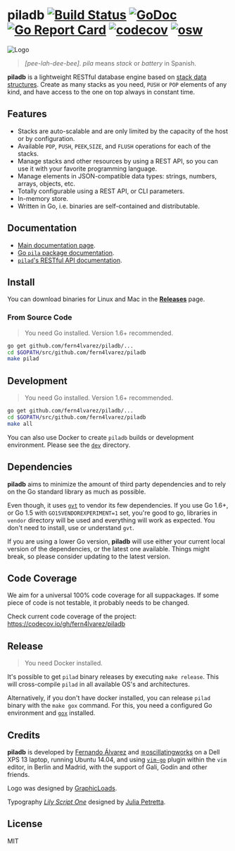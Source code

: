 piladb [![Build Status](https://travis-ci.org/fern4lvarez/piladb.svg?branch=master)](https://travis-ci.org/fern4lvarez/piladb) [![GoDoc](https://godoc.org/github.com/fern4lvarez/piladb?status.svg)](https://godoc.org/github.com/fern4lvarez/piladb) [![Go Report Card](https://goreportcard.com/badge/github.com/fern4lvarez/piladb)](https://goreportcard.com/report/github.com/fern4lvarez/piladb) [![codecov](https://codecov.io/gh/fern4lvarez/piladb/branch/master/graph/badge.svg)](https://codecov.io/gh/fern4lvarez/piladb) [![osw](https://img.shields.io/badge/%E2%89%85osw-supported-blue.svg)](http://oscillating.works)
======

![Logo](http://i.imgur.com/tjQbm56.png)

> _[pee-lah-dee-bee]_. _pila_ means _stack_ or _battery_ in Spanish.

**piladb** is a lightweight RESTful database engine based on [stack data structures](
https://en.wikipedia.org/wiki/Stack_%28abstract_data_type%29).
Create as many stacks as you need, `PUSH` or `POP` elements of any kind, and have
access to the one on top always in constant time.

Features
--------

* Stacks are auto-scalable and are only limited by the capacity of the host
  or by configuration.
* Available `POP`, `PUSH`, `PEEK`,`SIZE`, and `FLUSH` operations for each of the stacks.
* Manage stacks and other resources by using a REST API, so you can use it with
  your favorite programming language.
* Manage elements in JSON-compatible data types: strings, numbers, arrays, objects, etc.
* Totally configurable using a REST API, or CLI parameters.
* In-memory store.
* Written in Go, i.e. binaries are self-contained and distributable.

Documentation
-------------

* [Main documentation page](http://docs.piladb.org).
* [Go `pila` package documentation](https://godoc.org/github.com/fern4lvarez/piladb/pila).
* [`pilad`'s RESTful API documentation](pilad/).

Install
-------

You can download binaries for Linux and Mac in the
[**Releases**](https://github.com/fern4lvarez/piladb/releases/latest)
page.

### From Source Code

> You need Go installed. Version 1.6+ recommended.

```bash
go get github.com/fern4lvarez/piladb/...
cd $GOPATH/src/github.com/fern4lvarez/piladb
make pilad
```

Development
-----------

> You need Go installed. Version 1.6+ recommended.

```bash
go get github.com/fern4lvarez/piladb/...
cd $GOPATH/src/github.com/fern4lvarez/piladb
make all
```

You can also use Docker to create `piladb` builds or development environment.
Please see the [`dev`](dev/) directory.

Dependencies
------------

**piladb** aims to minimize the amount of third party dependencies and to rely on
the Go standard library as much as possible.

Even though, it uses [`gvt`](https://github.com/FiloSottile/gvt) to vendor its few
dependencies. If you use Go 1.6+, or Go 1.5 with `GO15VENDOREXPERIMENT=1` set,
you're good to go, libraries in `vendor` directory will be used and everything will
work as expected. You don't need to install, use or understand `gvt`.

If you are using a lower Go version, **piladb** will use either your current local
version of the dependencies, or the latest one available. Things might break, so
please consider updating to the latest version.

Code Coverage
-------------

We aim for a universal 100% code coverage for all suppackages. If some
piece of code is not testable, it probably needs to be changed.

Check current code coverage of the project: https://codecov.io/gh/fern4lvarez/piladb

Release
-------

> You need Docker installed.

It's possible to get `pilad` binary releases by executing `make release`.
This will cross-compile `pilad` in all available OS's and architectures.

Alternatively, if you don't have docker installed, you can release `pilad` binary
with the `make gox` command. For this, you need a configured Go environment and
[`gox`](https://github.com/mitchellh/gox) installed.

Credits
-------

**piladb** is developed by [Fernando Álvarez](https://www.twitter.com/fern4lvarez)
and [≅oscillatingworks](https://www.oscillating.works) on a Dell XPS 13 laptop, running Ubuntu 14.04,
and using [`vim-go`](https://github.com/fatih/vim-go) plugin within the `vim` editor,
in Berlin and Madrid, with the support of Gali, Godín and other friends.

Logo was designed by [GraphicLoads](http://www.iconarchive.com/artist/graphicloads.html).

Typography [_Lily Script One_](http://www.fontspace.com/julia-petretta/lily-script-one) designed
by [Julia Petretta](http://www.fontspace.com/julia-petretta).

License
-------

MIT
